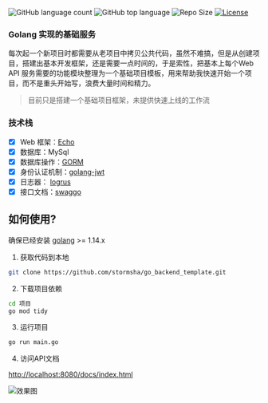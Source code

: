 ![GitHub language count](https://img.shields.io/github/languages/count/stormsha/go_backend_template)
![GitHub top language](https://img.shields.io/github/languages/top/stormsha/go_backend_template)
![Repo Size](https://img.shields.io/github/repo-size/stormsha/go_backend_template)
[![License](https://img.shields.io/github/license/stormsha/go_backend_template)](https://github.com/stormsha/go_backend_template/blob/master/LICENSE)

### Golang 实现的基础服务

每次起一个新项目时都需要从老项目中拷贝公共代码，虽然不难搞，但是从创建项目，搭建出基本开发框架，还是需要一点时间的，于是索性，把基本上每个Web
API 服务需要的功能模块整理为一个基础项目模板，用来帮助我快速开始一个项目，而不是重头开始写，浪费大量时间和精力。

> 目前只是搭建一个基础项目框架，未提供快速上线的工作流

### 技术栈

- [x] Web 框架：[Echo](https://echo.labstack.com/)
- [x] 数据库：MySql
- [x] 数据库操作：[GORM](https://gorm.io/)
- [x] 身份认证机制：[golang-jwt](https://golang-jwt.github.io/jwt/)
- [x] 日志器： [logrus](https://pkg.go.dev/github.com/sirupsen/logrus)
- [x] 接口文档：[swaggo](https://github.com/swaggo/swag)

## 如何使用?

确保已经安装 [golang](https://go.dev/) >= 1.14.x

1. 获取代码到本地

```bash
git clone https://github.com/stormsha/go_backend_template.git
```

2. 下载项目依赖

```bash
cd 项目
go mod tidy
```

3. 运行项目

```bash
go run main.go
```

4. 访问API文档

[http://localhost:8080/docs/index.html](http://localhost:8080/docs/index.html)

![效果图](https://image.stormsha.com/pic/swagger.png)